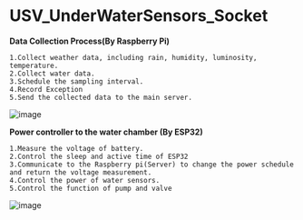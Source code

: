 # USV_UnderWaterSensors_Socket
**Data Collection Process(By Raspberry Pi)**
```
1.Collect weather data, including rain, humidity, luminosity, temperature.  
2.Collect water data.  
3.Schedule the sampling interval.  
4.Record Exception  
5.Send the collected data to the main server.  
```  
![image](https://user-images.githubusercontent.com/34808088/158133063-885494b1-858e-4689-b37d-f695ff0bfc97.png)

**Power controller to the water chamber (By ESP32)**
```  
1.Measure the voltage of battery.  
2.Control the sleep and active time of ESP32  
3.Communicate to the Raspberry pi(Server) to change the power schedule and return the voltage measurement.  
4.Control the power of water sensors.  
5.Control the function of pump and valve  
```  
![image](https://user-images.githubusercontent.com/34808088/158140191-48cf6ae6-e66c-4863-8984-7e82260967a4.png)
